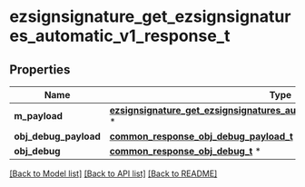 # ezsignsignature_get_ezsignsignatures_automatic_v1_response_t

## Properties
Name | Type | Description | Notes
------------ | ------------- | ------------- | -------------
**m_payload** | [**ezsignsignature_get_ezsignsignatures_automatic_v1_response_m_payload_t**](ezsignsignature_get_ezsignsignatures_automatic_v1_response_m_payload.md) \* |  | 
**obj_debug_payload** | [**common_response_obj_debug_payload_t**](common_response_obj_debug_payload.md) \* |  | [optional] 
**obj_debug** | [**common_response_obj_debug_t**](common_response_obj_debug.md) \* |  | [optional] 

[[Back to Model list]](../README.md#documentation-for-models) [[Back to API list]](../README.md#documentation-for-api-endpoints) [[Back to README]](../README.md)


